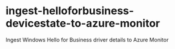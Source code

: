 # ingest-helloforbusiness-devicestate-to-azure-monitor
Ingest Windows Hello for Business driver details to Azure Monitor
